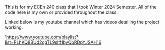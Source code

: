 This is for my ECEn 240 class that I took Winter 2024 Semester. All of the code here is my own or provided throughout the class. 

Linked below is my youtube channel which has videos detailing the project working. 

'https://www.youtube.com/playlist?list=PLhKQ8BUd2cgTL9sltf1byQbRDpYJSAH16'
